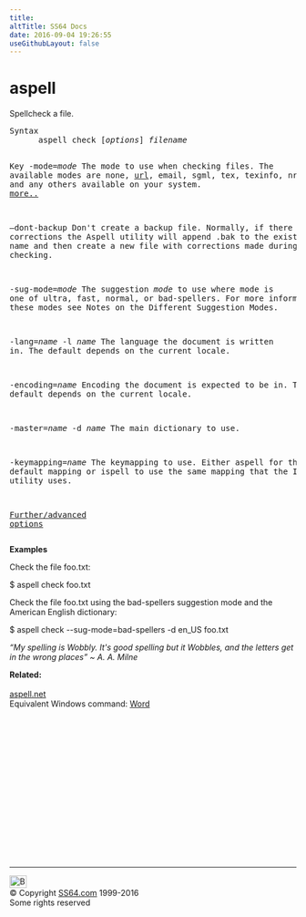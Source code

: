 ```yaml
---
title:
altTitle: SS64 Docs
date: 2016-09-04 19:26:55
useGithubLayout: false
---
```

<!-- #BeginLibraryItem "/Library/head_bash.lbi" --><!-- #EndLibraryItem --><h1>aspell</h1> 
<p>Spellcheck a file. </p>
<pre>Syntax
      aspell check [<i>options</i>] <i>filename</i>

Key
   -mode=<i>mode</i>
       The mode to use when checking files.
       The available modes are none, <u>url</u>, email, sgml, tex, texinfo, nroff and any
       others available on your system. <a href="http://aspell.net/man-html/Notes-on-Various-Filters-and-Filter-Modes.html">more..</a>

   –dont-backup
       Don't create a backup file. Normally, if there are any corrections the Aspell utility
       will append .bak to the existing file name and then create a new file with corrections
       made during spell checking.

   -sug-mode=<i>mode</i>
       The suggestion <i>mode</i> to use where mode is one of ultra, fast, normal, or bad-spellers.
       For more information on these modes see Notes on the Different Suggestion Modes.

   -lang=<i>name</i>
   -l <i>name</i>
       The language the document is written in. The default depends on the current locale.

   -encoding=<i>name</i>
       Encoding the document is expected to be in. The default depends on the current locale.

   -master=<i>name</i>
   -d <i>name</i>
       The main dictionary to use.

   -keymapping=<i>name</i>
       The keymapping to use. Either aspell for the default mapping or ispell to use the same
       mapping that the Ispell utility uses.

   <a href="http://aspell.net/man-html/The-Options.html">Further/advanced options</a></pre>
<p><b>Examples</b></p>
<p> Check the file foo.txt:</p>
<p class="code"> $ aspell check foo.txt</p>
<p>Check the file foo.txt using the bad-spellers suggestion mode and the American English dictionary:</p>
<p class="code"> $ aspell check --sug-mode=bad-spellers -d en_US foo.txt</p>
<p class="quote"><i>“My spelling is Wobbly. It's good spelling but it Wobbles, and the letters get in the wrong places” ~ A. A. Milne</i></p>
<p><b>Related:</b><br>
<br><a href="http://aspell.net/">aspell.net</a><br>
Equivalent Windows command: <a href="http://discuss.joelonsoftware.com/default.asp?joel.3.731014.6">Word</a> </p><!-- #BeginLibraryItem "/Library/foot_bash.lbi" --><p>
<!-- bash300 -->
<ins class="adsbygoogle" style="display:inline-block;width:300px;height:250px" data-ad-client="ca-pub-6140977852749469" data-ad-slot="4615356305"></ins>
<script>
(adsbygoogle = window.adsbygoogle || []).push({});
</script></p>
<hr>
<div id="bl" class="footer"><a href="aspell.html#"><img src="../images/top.png" width="30" height="22" alt="Back to the Top"></a></div>
<div id="br" class="footer, tagline">© Copyright <a href="../index.html">SS64.com</a> 1999-2016<br>
Some rights reserved</div><!-- #EndLibraryItem -->
